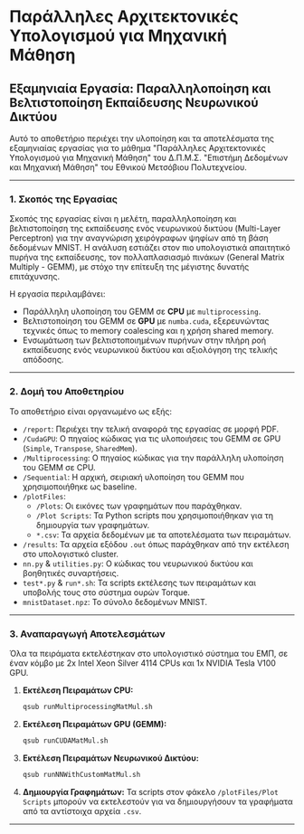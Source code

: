 # Παράλληλες Αρχιτεκτονικές Υπολογισμού για Μηχανική Μάθηση

## Εξαμηνιαία Εργασία: Παραλληλοποίηση και Βελτιστοποίηση Εκπαίδευσης Νευρωνικού Δικτύου

Αυτό το αποθετήριο περιέχει την υλοποίηση και τα αποτελέσματα της εξαμηνιαίας εργασίας για το μάθημα "Παράλληλες Αρχιτεκτονικές Υπολογισμού για Μηχανική Μάθηση" του Δ.Π.Μ.Σ. "Επιστήμη Δεδομένων και Μηχανική Μάθηση" του Εθνικού Μετσόβιου Πολυτεχνείου.

---

### 1. Σκοπός της Εργασίας

Σκοπός της εργασίας είναι η μελέτη, παραλληλοποίηση και βελτιστοποίηση της εκπαίδευσης ενός νευρωνικού δικτύου (Multi-Layer Perceptron) για την αναγνώριση χειρόγραφων ψηφίων από τη βάση δεδομένων MNIST. Η ανάλυση εστιάζει στον πιο υπολογιστικά απαιτητικό πυρήνα της εκπαίδευσης, τον πολλαπλασιασμό πινάκων (General Matrix Multiply - GEMM), με στόχο την επίτευξη της μέγιστης δυνατής επιτάχυνσης.

Η εργασία περιλαμβάνει:
*   Παράλληλη υλοποίηση του GEMM σε **CPU** με `multiprocessing`.
*   Βελτιστοποίηση του GEMM σε **GPU** με `numba.cuda`, εξερευνώντας τεχνικές όπως το memory coalescing και η χρήση shared memory.
*   Ενσωμάτωση των βελτιστοποιημένων πυρήνων στην πλήρη ροή εκπαίδευσης ενός νευρωνικού δικτύου και αξιολόγηση της τελικής απόδοσης.

---

### 2. Δομή του Αποθετηρίου

Το αποθετήριο είναι οργανωμένο ως εξής:

*   `/report`: Περιέχει την τελική αναφορά της εργασίας σε μορφή PDF.
*   `/CudaGPU`: Ο πηγαίος κώδικας για τις υλοποιήσεις του GEMM σε GPU (`Simple`, `Transpose`, `SharedMem`).
*   `/Multiprocessing`: Ο πηγαίος κώδικας για την παράλληλη υλοποίηση του GEMM σε CPU.
*   `/Sequential`: Η αρχική, σειριακή υλοποίηση του GEMM που χρησιμοποιήθηκε ως baseline.
*   `/plotFiles`:
    *   `/Plots`: Οι εικόνες των γραφημάτων που παράχθηκαν.
    *   `/Plot Scripts`: Τα Python scripts που χρησιμοποιήθηκαν για τη δημιουργία των γραφημάτων.
    *   `*.csv`: Τα αρχεία δεδομένων με τα αποτελέσματα των πειραμάτων.
*   `/results`: Τα αρχεία εξόδου `.out` όπως παράχθηκαν από την εκτέλεση στο υπολογιστικό cluster.
*   `nn.py` & `utilities.py`: Ο κώδικας του νευρωνικού δικτύου και βοηθητικές συναρτήσεις.
*   `test*.py` & `run*.sh`: Τα scripts εκτέλεσης των πειραμάτων και υποβολής τους στο σύστημα ουρών Torque.
*   `mnistDataset.npz`: Το σύνολο δεδομένων MNIST.

---

### 3. Αναπαραγωγή Αποτελεσμάτων

Όλα τα πειράματα εκτελέστηκαν στο υπολογιστικό σύστημα του ΕΜΠ, σε έναν κόμβο με 2x Intel Xeon Silver 4114 CPUs και 1x NVIDIA Tesla V100 GPU.

1.  **Εκτέλεση Πειραμάτων CPU:**
    ```bash
    qsub runMultiprocessingMatMul.sh
    ```
2.  **Εκτέλεση Πειραμάτων GPU (GEMM):**
    ```bash
    qsub runCUDAMatMul.sh
    ```
3.  **Εκτέλεση Πειραμάτων Νευρωνικού Δικτύου:**
    ```bash
    qsub runNNWithCustomMatMul.sh
    ```
4.  **Δημιουργία Γραφημάτων:**
    Τα scripts στον φάκελο `/plotFiles/Plot Scripts` μπορούν να εκτελεστούν για να δημιουργήσουν τα γραφήματα από τα αντίστοιχα αρχεία `.csv`.

---
